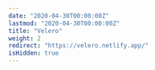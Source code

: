 ```yaml
---
date: "2020-04-30T00:00:00Z"
lastmod: "2020-04-30T00:00:00Z"
title: "Velero"
weight: 2
redirect: "https://velero.netlify.app/"
isHidden: true
---
```

